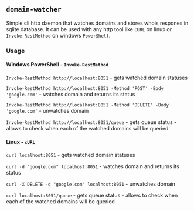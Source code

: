 ## `domain-watcher`

Simple cli http daemon that watches domains and stores whois respones in sqlite database. It can be used with any http tool like `cURL` on linux or `Invoke-RestMethod` on windows `PowerShell`.

### Usage

#### Windows PowerShell - `Invoke-RestMethod`

`Invoke-RestMethod http://localhost:8051` - gets watched domain statuses

`Invoke-RestMethod http://localhost:8051 -Method 'POST' -Body 'google.com'` - watches domain and returns its status

`Invoke-RestMethod http://localhost:8051 -Method 'DELETE' -Body 'google.com'` - unwatches domain

`Invoke-RestMethod http://localhost:8051/queue` - gets queue status - allows to check when each of the watched domains will be queried

#### Linux - `cURL`

`curl localhost:8051` - gets watched domain statuses

`curl -d "google.com" localhost:8051` - watches domain and returns its status

`curl -X DELETE -d "google.com" localhost:8051` - unwatches domain

`curl localhost:8051/queue` - gets queue status - allows to check when each of the watched domains will be queried
